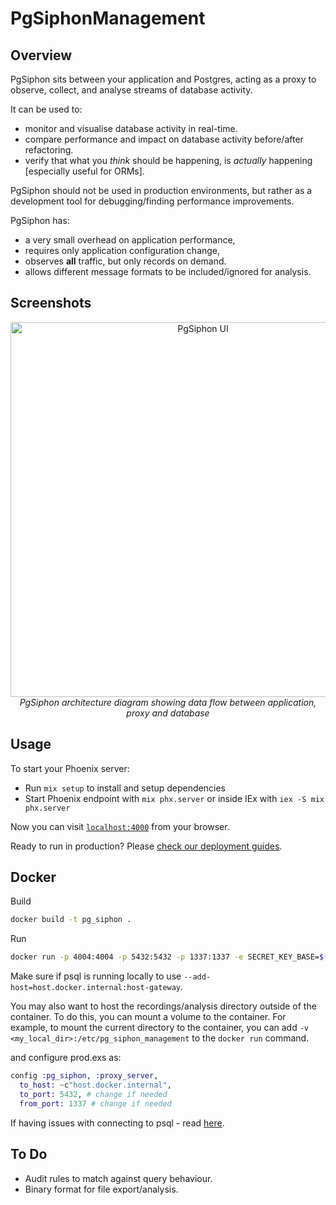 # PgSiphonManagement

## Overview

PgSiphon sits between your application and Postgres, acting as a proxy to observe, collect, and analyse streams of database activity.

It can be used to:
- monitor and visualise database activity in real-time.
- compare performance and impact on database activity before/after refactoring.
- verify that what you *think* should be happening, is *actually* happening [especially useful for ORMs].

PgSiphon should not be used in production environments, but rather as a development tool for debugging/finding performance improvements.

PgSiphon has:
- a very small overhead on application performance,
- requires only application configuration change,
- observes **all** traffic, but only records on demand.
- allows different message formats to be included/ignored for analysis.

## Screenshots

<p align="center">
  <img src="https://github.com/user-attachments/assets/741fcb7a-d537-4781-8572-4f19e1e92147" alt="PgSiphon UI" width="600">
  <br>
  <em>PgSiphon architecture diagram showing data flow between application, proxy and database</em>
</p>

## Usage

To start your Phoenix server:

  * Run `mix setup` to install and setup dependencies
  * Start Phoenix endpoint with `mix phx.server` or inside IEx with `iex -S mix phx.server`

Now you can visit [`localhost:4000`](http://localhost:4000) from your browser.

Ready to run in production? Please [check our deployment guides](https://hexdocs.pm/phoenix/deployment.html).

## Docker

Build 
```bash
docker build -t pg_siphon .
```

Run
```bash
docker run -p 4004:4004 -p 5432:5432 -p 1337:1337 -e SECRET_KEY_BASE=$(mix phx.gen.secret) -e PORT=4004 pg_siphon
```

Make sure if psql is running locally to use `--add-host=host.docker.internal:host-gateway`.

You may also want to host the recordings/analysis directory outside of the container. To do this, you can mount a volume to the container. For example, to mount the current directory to the container, you can add `-v <my_local_dir>:/etc/pg_siphon_management` to the `docker run` command.

and configure prod.exs as:

```elixir
config :pg_siphon, :proxy_server,
  to_host: ~c"host.docker.internal",
  to_port: 5432, # change if needed
  from_port: 1337 # change if needed
```

If having issues with connecting to psql - read [here](https://stackoverflow.com/questions/24319662/from-inside-of-a-docker-container-how-do-i-connect-to-the-localhost-of-the-mach).

## To Do
- Audit rules to match against query behaviour.
- Binary format for file export/analysis.